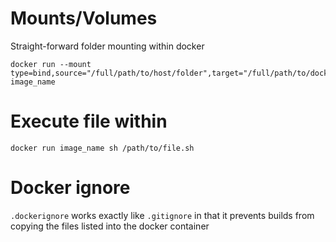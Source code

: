 # Mounts/Volumes

Straight-forward folder mounting within docker

```
docker run --mount type=bind,source="/full/path/to/host/folder",target="/full/path/to/docker/folder" image_name
```

# Execute file within

```
docker run image_name sh /path/to/file.sh
```

# Docker ignore

`.dockerignore` works exactly like `.gitignore` in that it prevents builds from 
copying the files listed into the docker container

